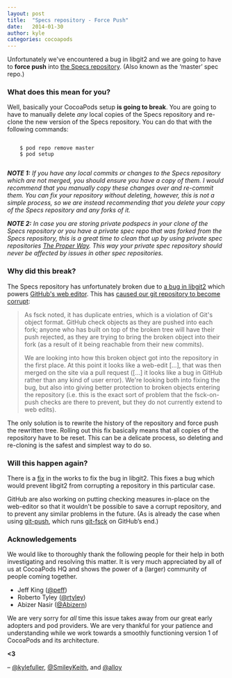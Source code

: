 ```yaml
---
layout: post
title:  "Specs repository - Force Push"
date:   2014-01-30
author: kyle
categories: cocoapods
---
```


Unfortunately we've encountered a bug in libgit2 and we are going to have to
**force push** into [the Specs repository][master-repo]. (Also known as the
‘master’ spec repo.)

[master-repo]: https://github.com/CocoaPods/Specs

### What does this mean for you?

Well, basically your CocoaPods setup **is going to break**. You are going to
have to manually delete _any_ local copies of the Specs repository and re-clone
the new version of the Specs repository. You can do that with the following
commands:

<pre class='highlight'><code>
    $ pod repo remove master
    $ pod setup
    
</code></pre>

_**NOTE 1:** If you have any local commits or changes to the Specs repository
which are not merged, you should ensure you have a copy of them. I would
recommend that you manually copy these changes over and re-commit them. You can
fix your repository without deleting, however, this is not a simple process, so
we are instead recommending that you delete your copy of the Specs repository
and any forks of it._

_**NOTE 2:** In case you are storing private podspecs in your clone of the
Specs repository or you have a private spec repo that was forked from the
Specs repository, this is a great time to clean that up by using private spec
repositories [The Proper Way][private-repos]. This way your private spec
repository should never be affected by issues in other spec repositories._

[private-repos]: http://guides.cocoapods.org/making/private-cocoapods.html

<!-- more -->

### Why did this break?

The Specs repository has unfortunately broken due to [a bug in
libgit2][libgit2-ticket] which powers [GitHub's web editor][web-editor]. This
has [caused our git repository to become corrupt][spec-ticket]:

> As fsck noted, it has duplicate entries, which is a violation of Git's object
> format. GitHub check objects as they are pushed into each fork; anyone who
> has built on top of the broken tree will have their push rejected, as they
> are trying to bring the broken object into their fork (as a result of it
> being reachable from their new commits).
>
> We are looking into how this broken object got into the repository in the
> first place. At this point it looks like a web-edit […], that was then merged
> on the site via a pull request ([…] it looks like a bug in GitHub rather than
> any kind of user error). We're looking both into fixing the bug, but also
> into giving better protection to broken objects entering the repository (i.e.
> this is the exact sort of problem that the fsck-on-push checks are there to
> prevent, but they do not currently extend to web edits).

The only solution is to rewrite the history of the repository and force push
the rewritten tree. Rolling out this fix basically means that all copies of the
repository have to be reset. This can be a delicate process, so deleting and
re-cloning is the safest and simplest way to do so.

[libgit2-ticket]: https://github.com/libgit2/libgit2/pull/2085
[web-editor]: https://help.github.com/articles/creating-and-editing-files-in-your-repository
[spec-ticket]: https://github.com/CocoaPods/Specs/issues/7029#issuecomment-33429321

### Will this happen again?

There is a [fix][libgit2-ticket] in the works to fix the bug in libgit2. This
fixes a bug which would prevent libgit2 from corrupting a repository in this
particular case.

GitHub are also working on putting checking measures in-place on the
web-editor so that it wouldn't be possible to save a corrupt repository, and to
prevent any similar problems in the future. (As is already the case when using
[git-push][git-push], which runs [git-fsck][git-fsck] on GitHub’s end.)

[git-push]: https://www.kernel.org/pub/software/scm/git/docs/git-push.html
[git-fsck]: https://www.kernel.org/pub/software/scm/git/docs/git-fsck.html

### Acknowledgements

We would like to thoroughly thank the following people for their help in both
investigating and resolving this matter. It is very much appreciated by all of
us at CocoaPods HQ and shows the power of a (larger) community of people coming
together.

- Jeff King ([@peff](https://github.com/peff))
- Roberto Tyley ([@rtyley](https://github.com/rtyley))
- Abizer Nasir ([@Abizern](https://github.com/Abizern))

We are very sorry for _all_ time this issue takes away from our great early
adopters and pod providers. We are very thankful for your patience and
understanding while we work towards a smoothly functioning version 1 of
CocoaPods and its architecture.

**<3**

– [@kylefuller](https://twitter.com/kylefuller),
[@SmileyKeith](https://twitter.com/SmileyKeith), and
[@alloy](https://twitter.com/alloy)
